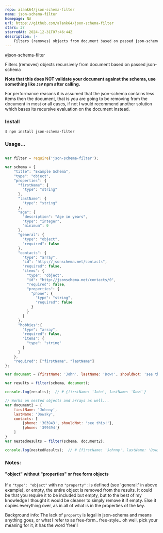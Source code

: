 ```yaml
---
repo: alank64/json-schema-filter
name: json-schema-filter
homepage: NA
url: https://github.com/alank64/json-schema-filter
stars: 37
starredAt: 2024-12-31T07:46:44Z
description: |-
    Filters (removes) objects from document based on passed json-schema
---
```


#json-schema-filter

Filters (removes) objects recursively from document based on passed json-schema

**Note that this does NOT validate your document against the schema, use something like ```JSV``` npm after calling.**

For performance reasons it is assumed that the json-schema contains less items then the document, that is you are going to be removing from the document in most or all cases, if not I would recommend another solution which bases its recursive evaluation on the document instead.

### Install

```bash
$ npm install json-schema-filter
```

### Usage...

```javascript

var filter = require('json-schema-filter');

var schema = {
    "title": "Example Schema",
    "type": "object",
    "properties": {
      "firstName": {
        "type": "string"
      },
      "lastName": {
        "type": "string"
      },
      "age": {
        "description": "Age in years",
        "type": "integer",
        "minimum": 0
      },
      "general": {
        "type": "object",
        "required": false
      },
      "contacts": {
        "type": "array",
        "id": "http://jsonschema.net/contacts",
        "required": false,
        "items": {
          "type": "object",
          "id": "http://jsonschema.net/contacts/0",
          "required": false,
          "properties": {
            "phone": {
              "type": "string",
              "required": false
            }
          }
        }
      },
      "hobbies":{
        "type": "array",
        "required": false,
        "items": {
          "type": "string"
        }
      }
    },
    "required": ["firstName", "lastName"]
};

var document = {firstName: 'John', lastName: 'Dow!', shouldNot: 'see this!'};

var results = filter(schema, document);   

console.log(results);  // # {firstName: 'John', lastName: 'Dow!'}

// Works on nested objects and arrays as well...
var document2 = {
    firstName: 'Johnny',
    lastName: 'Dowsky',
    contacts: [
        {phone: '303943', shouldNot: 'see this!'},
        {phone: '399494'}
    ]
}
var nestedResults = filter(schema, document2);

console.log(nestedResults);  // # {firstName: 'Johnny', lastName: 'Dowski', contacts: [{phone: '303943', phone: '399494'}]}


```

### Notes:

#### "object" without "properties" or free form objects

If a ```"type": "object"``` with no ```"property":``` is defined (see 'general:' in above example), or empty, the entire object is removed from the results. It could be that you require it to be included but empty, but to the best of my knowledge I thought it would be cleaner to simply remove it if empty. Else it copies everything over, as in all of what is in the properties of the key.

Background info: The lack of ```property``` is legal in json-schema and means anything goes, or what I refer to as free-form.. free-style.. oh well, pick your meaning for it, it has the word 'free'!

